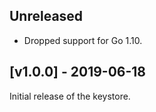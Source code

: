 ## Unreleased

- Dropped support for Go 1.10.

## [v1.0.0] - 2019-06-18

Initial release of the keystore.
